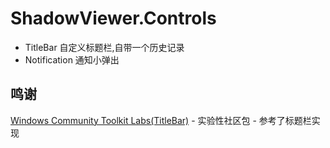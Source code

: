# ShadowViewer.Controls

- TitleBar 自定义标题栏,自带一个历史记录
- Notification 通知小弹出


## 鸣谢
[Windows Community Toolkit Labs(TitleBar)](https://github.com/CommunityToolkit/Labs-Windows/discussions/454) - 实验性社区包 - 参考了标题栏实现
